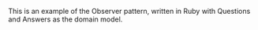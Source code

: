 This is an example of the Observer pattern, written in Ruby with Questions and
Answers as the domain model.
